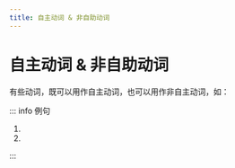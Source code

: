 ```yaml
---
title: 自主动词 & 非自助动词
---
```


# 自主动词 & 非自助动词

<grammer-content sentence="**自主动词**又被称为**意志动词**，表示在动作主体**自主支配**下进行的动作、行为，如：「[朝/あさ][早/はや]く**[起/お]きた**」「[日本語/にほんご]を**[勉強/べんきょう]している**」；" />
<grammer-content sentence="**非自主动词**又被称为**无意志动词**，表示**不能自主支配**的行为、变化、状态等，如**自然现象、心理或生理现象**等，如「[星/ほし]が**[見/み]える**」「[皿/さら]が**[割/わ]れている**」；" />
有些动词，既可以用作自主动词，也可以用作非自主动词，如：

::: info 例句

1. <grammer-content sentence="８[時/じ]に**[出/で]ましょう**。（自主）" trans="8点出来吧。" />
   <grammer-content sentence="[星/ほし]が**[出/で]ている**。（非自主）" trans="星星出来了。" />
2. <grammer-content sentence="[嫌/きら]なことを[早/はや]く**[忘/わす]れたい**。（自主）" trans="我想早点忘记讨厌的事情。" />
   <grammer-content sentence="[宿題/しゅくだい]を**[忘/わす]れた**！（非自主）" trans="忘了做作业了！" />

:::

<grammer-content sentence="**他动词**大多为**自主动词**（「[忘/わす]れる」「なくす」等也可表示非自主动作）；" />
<grammer-content sentence="**自动词**中既包含**自主动词**（如「[歩/ある]く」「[行/い]く」等），**也包含非自主动词**（如「[始/はじ]まる」「[壊/こわ]れる」等）。" />
